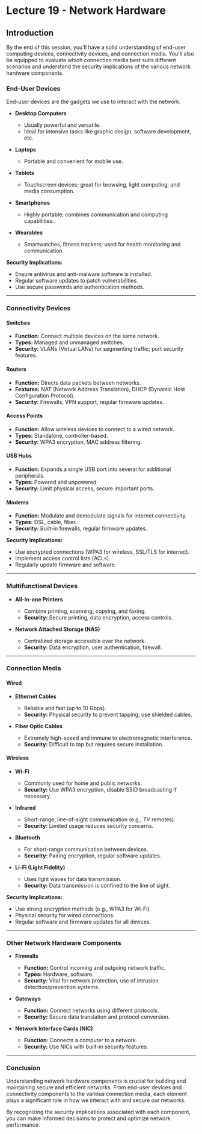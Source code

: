 # Lecture 19 - Network Hardware

## Introduction

By the end of this session, you'll have a solid understanding of end-user computing devices, connectivity devices, and connection media. You'll also be equipped to evaluate which connection media best suits different scenarios and understand the security implications of the various network hardware components.

### End-User Devices

End-user devices are the gadgets we use to interact with the network.

- **Desktop Computers**
  - Usually powerful and versatile.
  - Ideal for intensive tasks like graphic design, software development, etc.
  
- **Laptops**
  - Portable and convenient for mobile use.
  
- **Tablets**
  - Touchscreen devices; great for browsing, light computing, and media consumption.

- **Smartphones**
  - Highly portable; combines communication and computing capabilities.

- **Wearables**
  - Smartwatches, fitness trackers; used for health monitoring and communication.

**Security Implications:**

- Ensure antivirus and anti-malware software is installed.
- Regular software updates to patch vulnerabilities.
- Use secure passwords and authentication methods.

---

### Connectivity Devices

#### Switches

- **Function:** Connect multiple devices on the same network.
- **Types:** Managed and unmanaged switches.
- **Security:** VLANs (Virtual LANs) for segmenting traffic; port security features.

#### Routers
- **Function:** Directs data packets between networks.
- **Features:** NAT (Network Address Translation), DHCP (Dynamic Host Configuration Protocol).
- **Security:** Firewalls, VPN support, regular firmware updates.

#### Access Points

- **Function:** Allow wireless devices to connect to a wired network.
- **Types:** Standalone, controller-based.
- **Security:** WPA3 encryption, MAC address filtering.

#### USB Hubs
- **Function:** Expands a single USB port into several for additional peripherals.
- **Types:** Powered and unpowered.
- **Security:** Limit physical access, secure important ports.

#### Modems

- **Function:** Modulate and demodulate signals for internet connectivity.
- **Types:** DSL, cable, fiber.
- **Security:** Built-in firewalls, regular firmware updates.

**Security Implications:**

- Use encrypted connections (WPA3 for wireless, SSL/TLS for internet).
- Implement access control lists (ACLs).
- Regularly update firmware and software.

---

### Multifunctional Devices

- **All-in-one Printers**
  - Combine printing, scanning, copying, and faxing.
  - **Security:** Secure printing, data encryption, access controls.

- **Network Attached Storage (NAS)**
  - Centralized storage accessible over the network.
  - **Security:** Data encryption, user authentication, firewall.

---

### Connection Media

#### Wired

- **Ethernet Cables**
  - Reliable and fast (up to 10 Gbps).
  - **Security:** Physical security to prevent tapping; use shielded cables.

- **Fiber Optic Cables**
  - Extremely high-speed and immune to electromagnetic interference.
  - **Security:** Difficult to tap but requires secure installation.

#### Wireless

- **Wi-Fi**
  - Commonly used for home and public networks.
  - **Security:** Use WPA3 encryption, disable SSID broadcasting if necessary.

- **Infrared**
  - Short-range, line-of-sight communication (e.g., TV remotes).
  - **Security:** Limited usage reduces security concerns.

- **Bluetooth**
  - For short-range communication between devices.
  - **Security:** Pairing encryption, regular software updates.

- **Li-Fi (Light Fidelity)**
  - Uses light waves for data transmission.
  - **Security:** Data transmission is confined to the line of sight.

**Security Implications:**

- Use strong encryption methods (e.g., WPA3 for Wi-Fi).
- Physical security for wired connections.
- Regular software and firmware updates for all devices.

---

### Other Network Hardware Components

- **Firewalls**
  - **Function:** Control incoming and outgoing network traffic.
  - **Types:** Hardware, software.
  - **Security:** Vital for network protection, use of intrusion detection/prevention systems.

- **Gateways**
  - **Function:** Connect networks using different protocols.
  - **Security:** Secure data translation and protocol conversion.

- **Network Interface Cards (NIC)**
  - **Function:** Connects a computer to a network.
  - **Security:** Use NICs with built-in security features.

---

### Conclusion

Understanding network hardware components is crucial for building and maintaining secure and efficient networks. From end-user devices and connectivity components to the various connection media, each element plays a significant role in how we interact with and secure our networks.

By recognizing the security implications associated with each component, you can make informed decisions to protect and optimize network performance.


